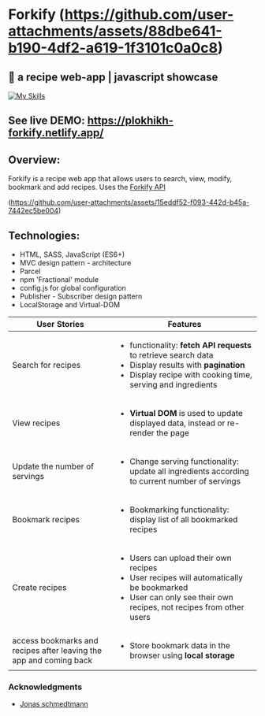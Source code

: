 # Forkify (https://github.com/user-attachments/assets/88dbe641-b190-4df2-a619-1f3101c0a0c8)
🍕 a recipe web-app | javascript showcase
--
[![My Skills](https://skillicons.dev/icons?i=html,css,sass,javascript,npm,babel)](https://skillicons.dev) 


## See live DEMO: https://plokhikh-forkify.netlify.app/

## Overview:
Forkify is a recipe web app that allows users to search, view, modify, bookmark and add recipes.
Uses the [Forkify API](https://forkify-api.herokuapp.com/v2)

(https://github.com/user-attachments/assets/15eddf52-f093-442d-b45a-7442ec5be004)


## Technologies:
- HTML, SASS, JavaScript (ES6+)
- MVC design pattern - architecture
- Parcel
- npm 'Fractional' module
- config.js for global configuration
- Publisher - Subscriber design pattern
- LocalStorage and Virtual-DOM

| User Stories                                                               | Features                                                                                                                                                                              |
| -------------------------------------------------------------------------- | ------------------------------------------------------------------------------------------------------------------------------------------------------------------------------------- |
| Search for recipes                                                         | <ul><li>functionality: **fetch API requests** to retrieve search data <li>Display results with **pagination**<li>Display recipe with cooking time, serving and ingredients</ul>       |
| View recipes                                                               | <ul><li>**Virtual DOM** is used to update displayed data, instead or re-render the page</ul>                                                                                          |
| Update the number of servings                                              | <ul><li>Change serving functionality: update all ingredients according to current number of servings</ul>                                                                             |
| Bookmark recipes                                                           | <ul><li>Bookmarking functionality: display list of all bookmarked recipes</ul>                                                                                                        |
| Create recipes                                                             | <ul><li>Users can upload their own recipes</li><li>User recipes will automatically be bookmarked<li>User can only see their own recipes, not recipes from other users</ul>            |
| access bookmarks and recipes after leaving the app and coming back         | <ul><li>Store bookmark data in the browser using **local storage**</ul>                                                                                                               |

### Acknowledgments

- [Jonas schmedtmann](https://jonas.io)
